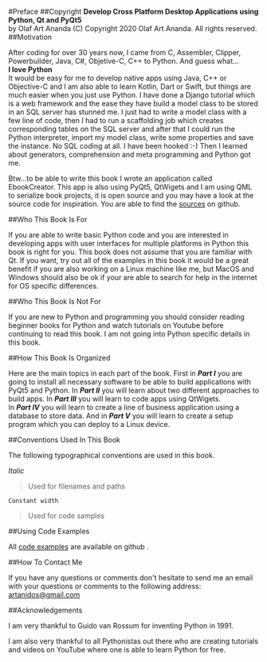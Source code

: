 #Preface
##Copyright
**Develop Cross Platform Desktop Applications using Python, Qt and PyQt5**  
by Olaf Art Ananda
(C) Copyright 2020 Olaf Art Ananda. All rights reserved.
##Motivation

After coding for over 30 years now, I came from C, Assembler, Clipper, Powerbuilder, Java, C#, Objetive-C, C++ to Python. And guess what...   
**I love Python**   
It would be easy for me to develop native apps using Java, C++ or Objective-C and I am also able to learn Kotlin, Dart or Swift, but things are much easier when you just use Python. 
I have done a Django tutorial which is a web framework and the ease they have build a model class to be stored in an SQL server has stunned me. I just had to write a model class with a few line of code, then I had to run a scaffolding job which creates corresponding tables on the SQL server and after that I could run the Python interpreter, import my model class, write some properties and save the instance. 
No SQL coding at all. I have been hooked :-) 
Then I learned about generators, comprehension and meta programming and Python got me. 

Btw...to be able to write this book I wrote an application called EbookCreator. This app is also using PyQt5, QtWigets and I am using QML to serialize book projects, it is open source and you may have a look at the source code for inspiration. You are able to find the <a href="https://github.com/Artanidos/EbookCreator/">sources</a> on github.

##Who This Book Is For

If you are able to write basic Python code and you are interested in developing apps with user interfaces for multiple platforms in Python this book is right for you. 
This book does not assume that you are familiar with Qt. 
If you want, try out all of the examples in this book it would be a great benefit if you are also working on a Linux machine like me, but MacOS and Windows should also be ok if your are able to search for help in the internet for OS specific differences. 

##Who This Book Is Not For

If you are new to Python and programming you should consider reading beginner books for Python and watch tutorials on Youtube before continuing to read this book. 
I am not going into Python specific details in this book. 

##How This Book Is Organized

Here are the main topics in each part of the book. 
First in ***Part I*** you are going to install all necessary software to be able to build applications with PyQt5 and Python.
In ***Part II*** you will learn about two different approaches to build apps. 
In ***Part III*** you will learn to code apps using QtWigets.   
In ***Part IV*** you will learn to create a line of business application using a database to store data.
And in ***Part V*** you will learn to create a setup program which you can deploy to a Linux device. 

##Conventions Used In This Book

The following typographical conventions are used in this book. 

*Italic*
<blockquote>
<p>Used for filenames and paths</p>  
</blockquote>

```
Constant width
```

<blockquote>
<p>Used for code samples</p>  
</blockquote>

##Using Code Examples

All [code examples](https://github.com/Artanidos/PythonDesktopBook) are available on github .

##How To Contact Me

If you have any questions or comments don't hesitate to send me an email with your questions or comments to the following address: artanidos@gmail.com

##Acknowledgements

I am very thankful to Guido van Rossum for inventing Python in 1991.

I am also very thankful to all Pythonistas out there who are creating tutorials and videos on YouTube where one is able to learn Python for free.